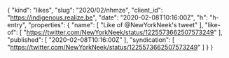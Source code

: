 {
  "kind": "likes",
  "slug": "2020/02/nhmze",
  "client_id": "https://indigenous.realize.be",
  "date": "2020-02-08T10:16:00Z",
  "h": "h-entry",
  "properties": {
    "name": [
      "Like of @NewYorkNeek's tweet"
    ],
    "like-of": [
      "https://twitter.com/NewYorkNeek/status/1225573662507573249"
    ],
    "published": [
      "2020-02-08T10:16:00Z"
    ],
    "syndication": [
      "https://twitter.com/NewYorkNeek/status/1225573662507573249"
    ]
  }
}
